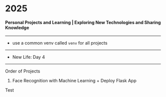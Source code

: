 # 2025
#### Personal Projects and Learning | Exploring New Technologies and Sharing Knowledge

---

- use a common venv called `venv` for all projects

--- 

- New Life: Day 4

---
Order of Projects

1. Face Recognition with Machine Learning + Deploy Flask App


Test

